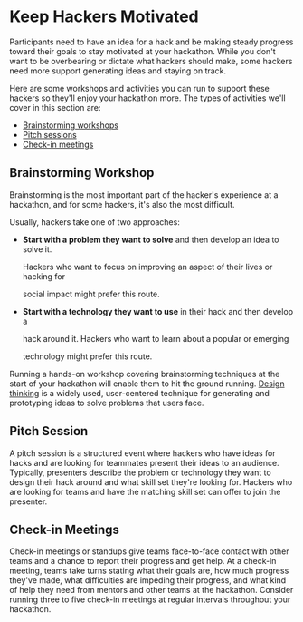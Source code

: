 # Keep Hackers Motivated

Participants need to have an idea for a hack and be making steady progress toward their goals to stay motivated at your hackathon. While you don't want to be overbearing or dictate what hackers should make, some hackers need more support generating ideas and staying on track.

Here are some workshops and activities you can run to support these hackers so they'll enjoy your hackathon more. The types of activities we'll cover in this section are:

* [Brainstorming workshops](brainstorm.md#brainstorming-workshop)
* [Pitch sessions](brainstorm.md#pitch-session)
* [Check-in meetings](brainstorm.md#check-in-meetings)

## Brainstorming Workshop

Brainstorming is the most important part of the hacker's experience at a hackathon, and for some hackers, it's also the most difficult.

Usually, hackers take one of two approaches:

* **Start with a problem they want to solve** and then develop an idea to solve it.

  Hackers who want to focus on improving an aspect of their lives or hacking for

  social impact might prefer this route.

* **Start with a technology they want to use** in their hack and then develop a

  hack around it. Hackers who want to learn about a popular or emerging

  technology might prefer this route.

Running a hands-on workshop covering brainstorming techniques at the start of your hackathon will enable them to hit the ground running. [Design thinking](https://www.designbetter.co/design-thinking) is a widely used, user-centered technique for generating and prototyping ideas to solve problems that users face.

## Pitch Session

A pitch session is a structured event where hackers who have ideas for hacks and are looking for teammates present their ideas to an audience. Typically, presenters describe the problem or technology they want to design their hack around and what skill set they're looking for. Hackers who are looking for teams and have the matching skill set can offer to join the presenter.

## Check-in Meetings

Check-in meetings or standups give teams face-to-face contact with other teams and a chance to report their progress and get help. At a check-in meeting, teams take turns stating what their goals are, how much progress they've made, what difficulties are impeding their progress, and what kind of help they need from mentors and other teams at the hackathon. Consider running three to five check-in meetings at regular intervals throughout your hackathon.

